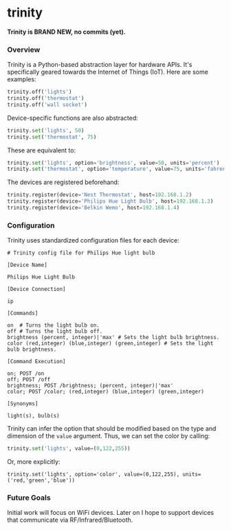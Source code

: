 # trinity

**Trinity is BRAND NEW, no commits (yet).**

### Overview

Trinity is a Python-based abstraction layer for hardware APIs. It's specifically geared towards the Internet of Things (IoT). Here are some examples:

```Python
trinity.off('lights')
trinity.off('thermostat')
trinity.off('wall socket')
```

Device-specific functions are also abstracted:

```Python
trinity.set('lights', 50)
trinity.set('thermostat', 75)
```

These are equivalent to:

```Python
trinity.set('lights', option='brightness', value=50, units='percent')
trinity.set('thermostat', option='temperature', value=75, units='fahrenheit')
```

The devices are registered beforehand:

```Python
trinity.register(device='Nest Thermostat', host=192.168.1.2)
trinity.register(device='Philips Hue Light Bulb', host=192.168.1.3)
trinity.register(device='Belkin Wemo', host=192.168.1.4)
```

### Configuration
Trinity uses standardized configuration files for each device:

```
# Trinity config file for Philips Hue light bulb

[Device Name]

Philips Hue Light Bulb

[Device Connection]

ip

[Commands]

on  # Turns the light bulb on.
off # Turns the light bulb off. 
brightness (percent, integer)|'max' # Sets the light bulb brightness.
color (red,integer) (blue,integer) (green,integer) # Sets the light bulb brightness.

[Command Execution]

on; POST /on
off; POST /off
brightness; POST /brightness; (percent, integer)|'max'
color; POST /color; (red,integer) (blue,integer) (green,integer)

[Synonyms]

light(s), bulb(s)
```

Trinity can infer the option that should be modified based on the type and dimension of the ```value``` argument. Thus, we can set the color by calling:


```Python
trinity.set('lights', value=(0,122,255))
```

Or, more explicitly:

```Pythonwifi
trinity.set('lights', option='color', value=(0,122,255), units=('red,'green','blue'))
```



### Future Goals
Initial work will focus on WiFi devices. Later on I hope to support devices that communicate via RF/Infrared/Bluetooth.